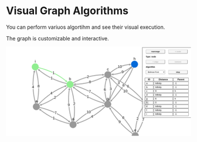 # Visual Graph Algorithms

You can perform variuos algortihm and see their visual execution.

The graph is customizable and interactive.

![image](graph.png)
